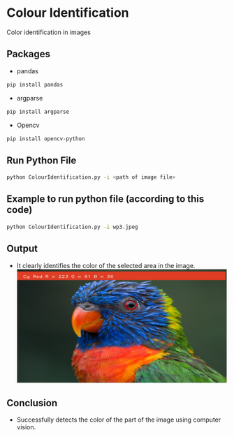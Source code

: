 # Colour Identification
Color identification in images

## Packages

* pandas 

```bash
pip install pandas
```

* argparse

```bash
pip install argparse
```

* Opencv

```bash
pip install opencv-python
```

## Run Python File
```bash
python ColourIdentification.py -i <path of image file>
```
## Example to run python file (according to this code)
```bash
python ColourIdentification.py -i wp3.jpeg
```

## Output

  * It clearly identifies the color of the selected area in the image.
![image](output.png)



## Conclusion 

   * Successfully detects the color of the part of the image using computer vision.

